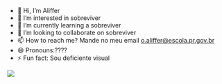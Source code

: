 - 👋 Hi, I’m Aliffer
- 👀 I’m interested in sobreviver
- 🌱 I’m currently learning a sobreviver
- 💞️ I’m looking to collaborate on sobreviver
- 📫 How to reach me? Mande no meu email o.aliffer@escola.pr.gov.br
- 😄 Pronouns:????
- ⚡ Fun fact: Sou deficiente visual

![](https://media1.tenor.com/m/8s-8TBPVZrUAAAAd/alanzoka1.gif)
